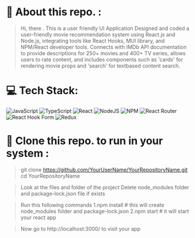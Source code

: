 # 💫 About this repo. :
>Hi, there . This is a user friendly UI Application 
>Designed and coded a user-friendly movie recommendation system using React.js and Node.js, integrating tools like React Hooks, MUI library, and NPM/React developer tools. 
>Connects with IMDb API documentation to provide descriptions for 250+ movies and 400+ TV series, allows users to rate content, and includes components such as 'cards' for rendering movie props and 'search' for textbased content search.

# 💻 Tech Stack:
![JavaScript](https://img.shields.io/badge/javascript-%23323330.svg?style=for-the-badge&logo=javascript&logoColor=%23F7DF1E) ![TypeScript](https://img.shields.io/badge/typescript-%23007ACC.svg?style=for-the-badge&logo=typescript&logoColor=white) ![React](https://img.shields.io/badge/react-%2320232a.svg?style=for-the-badge&logo=react&logoColor=%2361DAFB) ![NodeJS](https://img.shields.io/badge/node.js-6DA55F?style=for-the-badge&logo=node.js&logoColor=white) ![NPM](https://img.shields.io/badge/NPM-%23CB3837.svg?style=for-the-badge&logo=npm&logoColor=white) ![React Router](https://img.shields.io/badge/React_Router-CA4245?style=for-the-badge&logo=react-router&logoColor=white) ![React Hook Form](https://img.shields.io/badge/React%20Hook%20Form-%23EC5990.svg?style=for-the-badge&logo=reacthookform&logoColor=white) ![Redux](https://img.shields.io/badge/redux-%23593d88.svg?style=for-the-badge&logo=redux&logoColor=white)

# 💫 Clone this repo. to run in your system :
> git clone https://github.com/YourUserName/YourRepositoryName.git
>cd YourRepositoryName

>Look at the files and folder of the project
>Delete node_modules folder and package-lock.json file if exists

>Run this following commands
1.npm install # this will create node_modules folder and package-lock.json
2.npm start # it will start your react app

>Now go to http://localhost:3000/ to visit your app

